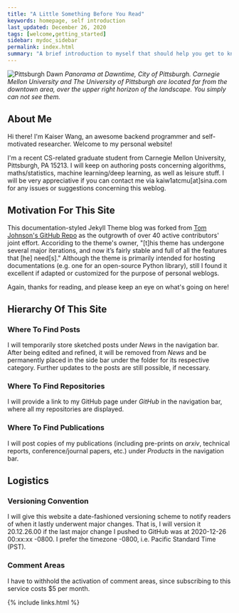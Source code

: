 ```yaml
---
title: "A Little Something Before You Read"
keywords: homepage, self introduction
last_updated: December 26, 2020
tags: [welcome,getting_started]
sidebar: mydoc_sidebar
permalink: index.html
summary: "A brief introduction to myself that should help you get to know me."
---
```


![Pittsburgh Dawn](http://d1.027cgb.com/627357/github_blog/Pittsburgh_dawn_city_pano.jpg)
_Panorama at Dawntime, City of Pittsburgh. Carnegie Mellon University and The University of Pittsburgh are located far
from the downtown area, over the upper right horizon of the landscape. You simply can not see them._

## About Me
Hi there! I'm Kaiser Wang, an awesome backend programmer and self-motivated researcher. Welcome to my personal website!

I'm a recent CS-related graduate student from Carnegie Mellon University, Pittsburgh, PA 15213. I will keep on authoring
posts concerning algorithms, maths/statistics, machine learning/deep learning, as well as leisure stuff. I will be very
appreciative if you can contact me via kaiw1atcmu[at]sina.com for any issues or suggestions concerning this weblog.

## Motivation For This Site
This documentation-styled Jekyll Theme blog was forked from
[Tom Johnson's GitHub Repo](https://github.com/tomjoht/documentation-theme-jekyll) as the outgrowth of over 40 active
contributors' joint effort. Accoriding to the theme's owner, "[t]his theme has undergone several major iterations, and
now it’s fairly stable and full of all the features that [he] need[s]." Although the theme is primarily intended for
hosting documentations (e.g. one for an open-source Python library), still I found it excellent if adapted or customized
for the purpose of personal weblogs.

Again, thanks for reading, and please keep an eye on what's going on here!

## Hierarchy Of This Site
### Where To Find Posts
I will temporarily store sketched posts under *News* in the navigation bar. After being edited and refined, it will be
removed from *News* and be permanently placed in the side bar under the folder for its respective category. Further
updates to the posts are still possible, if necessary.

### Where To Find Repositories
I will provide a link to my GitHub page under *GitHub* in the navigation bar, where all my repositories are displayed.

### Where To Find Publications
I will post copies of my publications (including pre-prints on *arxiv*, technical reports, conference/journal papers,
etc.) under *Products* in the navigation bar.

## Logistics
### Versioning Convention
I will give this website a date-fashioned versioning scheme to notify readers of when it lastly underwent major changes.
That is, I will version it 20.12.26.00 if the last major change I pushed to GitHub was at 2020-12-26 00:xx:xx -0800. I
prefer the timezone -0800, i.e. Pacific Standard Time (PST).

### Comment Areas
I have to withhold the activation of comment areas, since subscribing to this service costs $5 per month. 

{% include links.html %}
